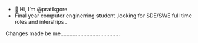 - 👋 Hi, I’m @pratikgore
- Final year computer enginerring student ,looking for SDE/SWE full time roles and interships . 

<!---
pratikgore/pratikgore is a ✨ special ✨ repository because its `README.md` (this file) appears on your GitHub profile.
You can click the Preview link to take a look at your changes.
--->
Changes made be me.......................................
